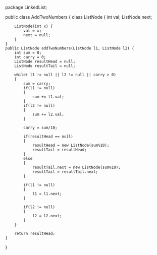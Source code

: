 package LinkedList;

public class AddTwoNumbers {
    class ListNode {
        int val;
        ListNode next;

        ListNode(int x) {
            val = x;
            next = null;
        }
    }
    public ListNode addTwoNumbers(ListNode l1, ListNode l2) {
        int sum = 0;
        int carry = 0;
        ListNode resultHead = null;
        ListNode resultTail = null;

        while( l1 != null || l2 != null || carry > 0)
        {
            sum = carry;
            if(l1 != null)
            {
                sum += l1.val;
            }
            if(l2 != null)
            {
                sum += l2.val;
            }

            carry = sum/10;

            if(resultHead == null)
            {
                resultHead = new ListNode(sum%10);
                resultTail = resultHead;
            }
            else
            {
                resultTail.next = new ListNode(sum%10);
                resultTail = resultTail.next;
            }

            if(l1 != null)
            {
                l1 = l1.next;
            }

            if(l2 != null)
            {
                l2 = l2.next;
            }
        }

        return resultHead;
    }
}
